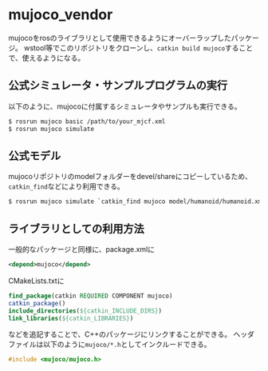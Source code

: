 # mujoco_vendor
mujocoをrosのライブラリとして使用できるようにオーバーラップしたパッケージ。
wstool等でこのリポジトリをクローンし、`catkin build mujoco`することで、使えるようになる。

## 公式シミュレータ・サンプルプログラムの実行
以下のように、mujocoに付属するシミュレータやサンプルも実行できる。
```bash
$ rosrun mujoco basic /path/to/your_mjcf.xml
$ rosrun mujoco simulate
```

## 公式モデル
mujocoリポジトリのmodelフォルダーをdevel/shareにコピーしているため、`catkin_find`などにより利用できる。
```bash
$ rosrun mujoco simulate `catkin_find mujoco model/humanoid/humanoid.xml`
```

## ライブラリとしての利用方法
一般的なパッケージと同様に、package.xmlに
```xml
<depend>mujoco</depend>
```
CMakeLists.txtに
```cmake
find_package(catkin REQUIRED COMPONENT mujoco)
catkin_package()
include_directories(${catkin_INCLUDE_DIRS})
link_libraries(${catkin_LIBRARIES})
```
などを追記することで、C++のパッケージにリンクすることができる。
ヘッダファイルは以下のように`mujoco/*.h`としてインクルードできる。
```c++
#include <mujoco/mujoco.h>
```